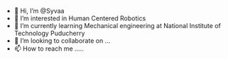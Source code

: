 - 👋 Hi, I’m @Syvaa
- 👀 I’m interested in Human Centered Robotics
- 🌱 I’m currently learning Mechanical engineering at National Institute of Technology Puducherry 
- 💞️ I’m looking to collaborate on ...
- 📫 How to reach me .....

<!---
Syvaa/Syvaa is a ✨ special ✨ repository because its `README.md` (this file) appears on your GitHub profile.
You can click the Preview link to take a look at your changes.
--->

